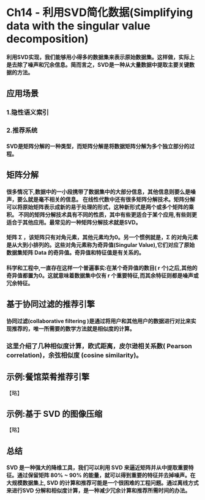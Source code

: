 # Ch14 - 利用SVD简化数据(Simplifying data with the singular value decomposition)

#### 利用SVD实现，我们能够用小得多的数据集来表示原始数据集。这样做，实际上是去除了噪声和冗余信息。简而言之，SVD是一种从大量数据中提取主要关键数据的方法。

## 应用场景
### 1.隐性语义索引 
### 2.推荐系统

#### SVD是矩阵分解的一种类型，而矩阵分解是将数据矩阵分解为多个独立部分的过程。

## 矩阵分解
#### 很多情况下,数据中的一小段携带了数据集中的大部分信息，其他信息则要么是噪声，要么就是毫不相关的信息。 在线性代数中还有很多矩阵分解技术。矩阵分解可以将原始矩阵表示成新的易于处理的形式，这种新形式是两个或多个矩阵的乘积。 不同的矩阵分解技术具有不同的性质，其中有些更适合于某个应用,有些则更适合于其他应用。最常见的一种矩阵分解技术就是SVD。

#### 矩阵 Σ ，该矩阵只有对角元素，其他元素均为0。另一个惯例就是，Σ 的对角元素是从大到小排列的。这些对角元素称为奇异值(Singular Value),它们对应了原始数据集矩阵 Data 的奇异值。奇异值和特征值是有关系的。

#### 科学和工程中,一直存在这样一个普遍事实:在某个奇异值的数目( r 个)之后,其他的奇异值都置为0。这就意味着数据集中仅有 r 个重要特征,而其余特征则都是噪声或冗余特征。

## 基于协同过滤的推荐引擎
#### 协同过滤(collaborative filtering )是通过将用户和其他用户的数据进行对比来实现推荐的，唯一所需要的数学方法就是相似度的计算。

### 这里介绍了几种相似度计算，欧式距离，皮尔逊相关系数( Pearson correlation)，余弦相似度 (cosine similarity)。

## 示例:餐馆菜肴推荐引擎 
【略】

## 示例:基于 SVD 的图像压缩
【略】

## 总结
#### SVD 是一种强大的降维工具，我们可以利用 SVD 来逼近矩阵并从中提取重要特征。通过保留矩阵 80% ~ 90% 的能量，就可以得到重要的特征并去掉噪声。在大规模数据集上, SVD 的计算和推荐可能是一个很困难的工程问题。通过离线方式来进行SVD 分解和相似度计算，是一种减少冗余计算和推荐所需时间的办法。
